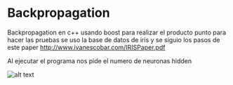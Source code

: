 # Backpropagation
Backpropagation en c++ usando boost para realizar el producto punto
para hacer las pruebas se uso la base de datos de iris y se siguio los pasos
de este paper http://www.ivanescobar.com/IRISPaper.pdf


Al ejecutar el programa nos pide el numero de neuronas hidden

![alt text](https://raw.githubusercontent.com/patrick100/Backpropagation/entrada.png)
